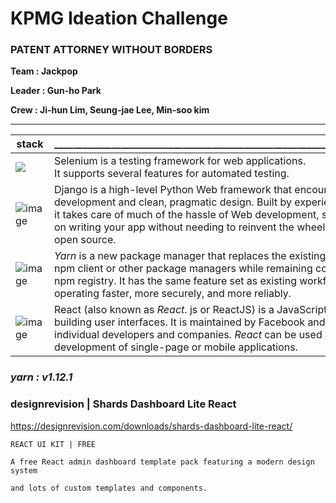 # KPMG Ideation Challenge

### PATENT ATTORNEY WITHOUT BORDERS

**Team : Jackpop**

**Leader : Gun-ho Park**

**Crew : Ji-hun Lim, Seung-jae Lee, Min-soo kim** 





---





| stack                                                        | ___________________________________________________________________________ |
| ------------------------------------------------------------ | ------------------------------------------------------------ |
| <img src="https://user-images.githubusercontent.com/41619898/74603749-2a4da880-50fa-11ea-8a89-c8cb45765054.png"/> | Selenium is a testing framework for web applications. <br>It supports several features for automated testing. |
| ![image](https://user-images.githubusercontent.com/41619898/74603764-47827700-50fa-11ea-8f18-f607732853ce.png) | Django is a high-level Python Web framework that encourages rapid development and clean, pragmatic design. Built by experienced developers, it takes care of much of the hassle of Web development, so you can focus on writing your app without needing to reinvent the wheel. It’s free and open source. |
| ![image](https://user-images.githubusercontent.com/41619898/74603827-03dc3d00-50fb-11ea-9029-da4ab7141581.png) | *Yarn* is a new package manager that replaces the existing workflow for the npm client or other package managers while remaining compatible with the npm registry. It has the same feature set as existing workflows while operating faster, more securely, and more reliably. |
| ![image](https://user-images.githubusercontent.com/41619898/74603770-5537fc80-50fa-11ea-8991-4a57ad22d5a4.png) | React (also known as *React*. js or ReactJS) is a JavaScript library for building user interfaces. It is maintained by Facebook and a community of individual developers and companies. *React* can be used as a base in the development of single-page or mobile applications. |



### *yarn : v1.12.1*



### designrevision | Shards Dashboard Lite React

https://designrevision.com/downloads/shards-dashboard-lite-react/

```
REACT UI KIT | FREE

A free React admin dashboard template pack featuring a modern design system 

and lots of custom templates and components.
```








